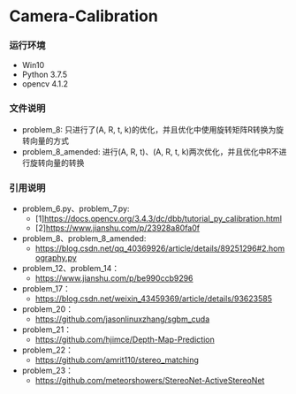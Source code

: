 # Camera-Calibration
### 运行环境
  * Win10
  * Python 3.7.5
  * opencv 4.1.2
### 文件说明
  * problem_8: 只进行了(A, R, t, k)的优化，并且优化中使用旋转矩阵R转换为旋转向量的方式
  * problem_8_amended: 进行(A, R, t)、(A, R, t, k)两次优化，并且优化中R不进行旋转向量的转换
### 引用说明
* problem_6.py、problem_7.py:
  + [1]https://docs.opencv.org/3.4.3/dc/dbb/tutorial_py_calibration.html
  + [2]https://www.jianshu.com/p/23928a80fa0f
* problem_8、problem_8_amended:
  + https://blog.csdn.net/qq_40369926/article/details/89251296#2.homography.py
* problem_12、problem_14：
  + https://www.jianshu.com/p/be990ccb9296
* problem_17：
  + https://blog.csdn.net/weixin_43459369/article/details/93623585
* problem_20：
  + https://github.com/jasonlinuxzhang/sgbm_cuda
* problem_21：
  + https://github.com/hjimce/Depth-Map-Prediction
* problem_22：
  + https://github.com/amrit110/stereo_matching
* problem_23：
  + https://github.com/meteorshowers/StereoNet-ActiveStereoNet
